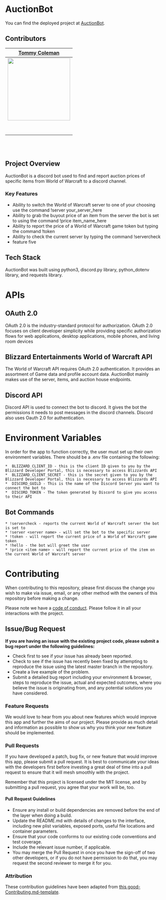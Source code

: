 # AuctionBot

 You can find the deployed project at [AuctionBot](https://discord.com/api/oauth2/authorize?client_id=763900890917634059&permissions=2048&scope=bot).

## Contributors


|                                       [Tommy Coleman](https://github.com/tommycoleman87)                                        | 
| :-----------------------------------------------------------------------------------------------------------: | 
|                      [<img src="https://avatars1.githubusercontent.com/u/50923422?s=400&u=817cd183508a4da9c048210dcd1962de16298b2b&v=4" width = "200" />](https://github.com/tommycoleman87)                                        |
|                 [<img src="https://github.com/favicon.ico" width="15"> ](https://github.com/tommycoleman87)      |  
| [ <img src="https://static.licdn.com/sc/h/al2o9zrvru7aqj8e1x2rzsrca" width="15"> ](https://www.linkedin.com/in/tommy-coleman-028151a4/) |
<br>
<br>


## Project Overview

AuctionBot is a discord bot used to find and report auction prices of specific items from World of Warcraft to a discord channel.

###  Key Features

-    Ability to switch the World of Warcraft server to one of your choosing use the command !server your_server_here
-    Ability to grab the buyout price of an item from the server the bot is set to using the command !price item_name_here
-    Ability to report the price of a World of Warcraft game token but typing the command !token
-    Ability to check the current server by typing the command !servercheck
-    feature five

##  Tech Stack

AuctionBot was built using python3, discord.py library, python_dotenv library, and requests library.



# APIs

##  OAuth 2.0

OAuth 2.0 is the industry-standard protocol for authorization. OAuth 2.0 focuses on client developer simplicity while providing specific authorization flows for web applications, desktop applications, mobile phones, and living room devices

##  Blizzard Entertainments World of Warcraft API

The World of Warcraft API requires OAuth 2.0 authentication. It provides an assortment of Game data and profile account data. AuctionBot mainly makes use of the server, items, and auction house endpoints.

##  Discord API

Discord API is used to connect the bot to discord. It gives the bot the permissions it needs to post messages in the discord channels. Discord also uses Oauth 2.0 for authentication.


#  Environment Variables

In order for the app to function correctly, the user must set up their own environment variables. There should be a .env file containing the following:



    *  BLIZZARD_CLIENT_ID - this is the client ID given to you by the Blizzard Developer Portal, this is necessary to access Blizzards API
    *  BLIZZARD_CLIENT_SECRET - this is the secret given to you by the Blizzard Developer Portal, this is necessary to access Blizzards API
    *  DISCORD_GUILD - This is the name of the Discord Server you want to connect the bot to
    *  DISCORD_TOKEN - The token generated by Discord to give you access to their API
    

## Bot Commands



    * !servercheck - reports the current World of Warcraft server the bot is set to
    * !server <server name> - will set the bot to the specific server
    * !token - will report the current price of a World of Warcraft game token
    * !hello - the bot will greet the user
    * !price <item name> - will report the current price of the item on the current World of Warcraft server

# Contributing

When contributing to this repository, please first discuss the change you wish to make via issue, email, or any other method with the owners of this repository before making a change.

Please note we have a [code of conduct](./CODE_OF_CONDUCT.md). Please follow it in all your interactions with the project.

## Issue/Bug Request
   
 **If you are having an issue with the existing project code, please submit a bug report under the following guidelines:**
 - Check first to see if your issue has already been reported.
 - Check to see if the issue has recently been fixed by attempting to reproduce the issue using the latest master branch in the repository.
 - Create a live example of the problem.
 - Submit a detailed bug report including your environment & browser, steps to reproduce the issue, actual and expected outcomes,  where you believe the issue is originating from, and any potential solutions you have considered.

### Feature Requests

We would love to hear from you about new features which would improve this app and further the aims of our project. Please provide as much detail and information as possible to show us why you think your new feature should be implemented.

### Pull Requests

If you have developed a patch, bug fix, or new feature that would improve this app, please submit a pull request. It is best to communicate your ideas with the developers first before investing a great deal of time into a pull request to ensure that it will mesh smoothly with the project.

Remember that this project is licensed under the MIT license, and by submitting a pull request, you agree that your work will be, too.

#### Pull Request Guidelines

- Ensure any install or build dependencies are removed before the end of the layer when doing a build.
- Update the README.md with details of changes to the interface, including new plist variables, exposed ports, useful file locations and container parameters.
- Ensure that your code conforms to our existing code conventions and test coverage.
- Include the relevant issue number, if applicable.
- You may merge the Pull Request in once you have the sign-off of two other developers, or if you do not have permission to do that, you may request the second reviewer to merge it for you.

### Attribution

These contribution guidelines have been adapted from [this good-Contributing.md-template](https://gist.github.com/PurpleBooth/b24679402957c63ec426).


